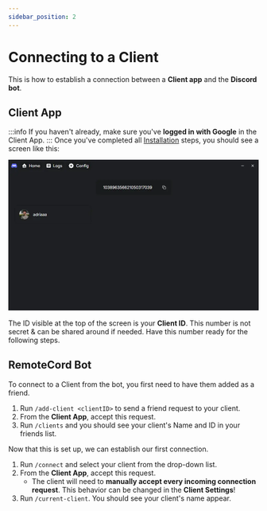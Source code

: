 ```yaml
---
sidebar_position: 2
---
```


# Connecting to a Client

This is how to establish a connection between a **Client app** and the **Discord bot**.

## Client App

:::info
If you haven't already, make sure you've **logged in with Google** in the Client App.
:::
Once you've completed all [Installation](/docs/getting-started/installation) steps, you should see a screen like this:

![Client App Screenshot](./img/app1.webp)

The ID visible at the top of the screen is your **Client ID**. This number is not secret & can be shared around if needed. Have this number ready for the following steps.

## RemoteCord Bot

To connect to a Client from the bot, you first need to have them added as a friend.

1. Run `/add-client <clientID>` to send a friend request to your client.
2. From the **Client App**, accept this request.
3. Run `/clients` and you should see your client's Name and ID in your friends list.

Now that this is set up, we can establish our first connection.

1. Run `/connect` and select your client from the drop-down list.
2. From the **Client App**, accept this request.
   - The client will need to **manually accept every incoming connection request**. This behavior can be changed in the **Client Settings**!
3. Run `/current-client`. You should see your client's name appear.

